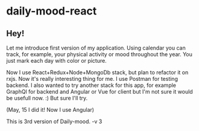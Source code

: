 # daily-mood-react

## Hey!


Let me introduce first version of my application. 
Using calendar you can track, for example, your physical activity or mood throughout the year. You just mark each day with color or picture. 

Now I use React+Redux+Node+MongoDb stack, but plan to refactor it on rxjs. Now it's really interesting thing for me. I use Postman for testing backend. 
I also wanted to try another stack for this app, for example GraphQl for backend and Angular or Vue for client but I'm not sure it would be usefull now. :) But sure I'll try.

(May, 15 I did it! Now I use Angular)

This is 3rd version of Daily-mood. 
-v 3


